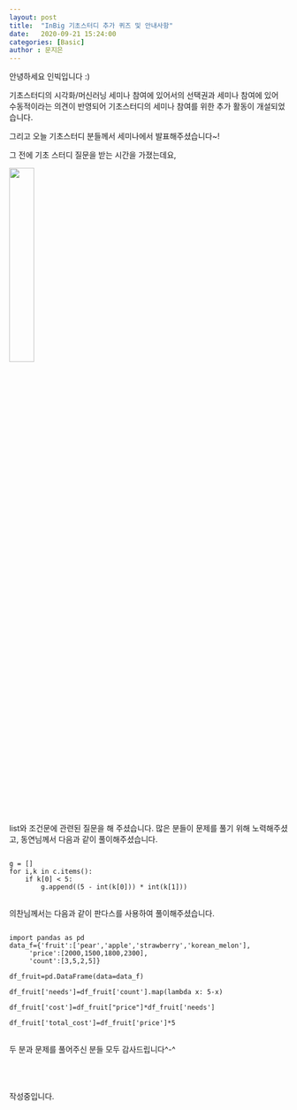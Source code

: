 ```yaml
---
layout: post
title:  "InBig 기초스터디 추가 퀴즈 및 안내사항"
date:   2020-09-21 15:24:00
categories: [Basic]
author : 문지은
---
```


안녕하세요 인빅입니다 :)

기초스터디의 시각화/머신러닝 세미나 참여에 있어서의 선택권과 세미나 참여에 있어 수동적이라는 의견이 반영되어 기초스터디의 세미나 참여를 위한 추가 활동이 개설되었습니다.

그리고 오늘 기초스터디 분들께서 세미나에서 발표해주셨습니다~!


그 전에 기초 스터디 질문을 받는 시간을 가졌는데요,

<img src="{{ site.baseurl }}/images/basic/question.png" width="30%" height="30%">

list와 조건문에 관련된 질문을 해 주셨습니다.
많은 분들이 문제를 풀기 위해 노력해주셨고, 동연님께서 다음과 같이 풀이해주셨습니다.

<pre>
<code>
g = []
for i,k in c.items():
    if k[0] < 5:
        g.append((5 - int(k[0])) * int(k[1]))
</code>
</pre>

의찬님께서는 다음과 같이 판다스를 사용하여 풀이해주셨습니다.


<pre>
<code>
import pandas as pd
data_f={'fruit':['pear','apple','strawberry','korean_melon'],
     'price':[2000,1500,1800,2300],
     'count':[3,5,2,5]}

df_fruit=pd.DataFrame(data=data_f)

df_fruit['needs']=df_fruit['count'].map(lambda x: 5-x)

df_fruit['cost']=df_fruit["price"]*df_fruit['needs']

df_fruit['total_cost']=df_fruit['price']*5
</code>
</pre>

두 분과 문제를 풀어주신 분들 모두 감사드립니다^-^



<br><br><br>
작성중입니다.


<!--
코드작업이 많아지는 현대 사회에서 깃허브는 프로그래머에게 없어서는 안 될 존재가 되었다. <br>
대체 깃허브가 무엇이길래 프로그래머들에게 필수 요소가 되었을까? <br>
이번 포스팅에서 이 의문점을 해결해보자.<br>


|깃(git)의 개념과 장점|

깃허브를 정확히 이해하기 위해서는 깃(git)을 알아야한다.<br>

<img src="{{ site.baseurl }}/images/d4/d4_0.png" width="30%" height="30%">
-->